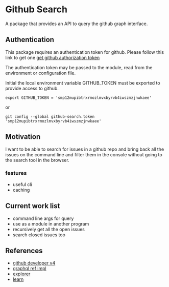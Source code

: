 # Github Search

A package that provides an API to query the github graph interface.

## Authentication
This package requires an authentication token for github. Please follow
this link to get one [get github authorization token](https://help.github.com/articles/creating-a-personal-access-token-for-the-command-line/)

The authentication token may be passed to the module, read from the environment
or configuration file.

Initial the local environment variable GITHUB_TOKEN must be exported to provide access to github.


```
export GITHUB_TOKEN = 'smp12mupibtrxrmozlmvxbyrvb4iwszmzjnwkaee'
```

or

```
git config --global github-search.token 'smp12mupibtrxrmozlmvxbyrvb4iwszmzjnwkaee'
```

## Motivation
I want to be able to search for issues in a github repo and bring back all the issues on the command line and filter them in the console without going to the search tool in the  browser.

### features
- useful cli
- caching

## Current work list
- command line args for query
- use as a module in another program
- recursively get all the open issues
- search closed issues too


## References

- [github developer v4](https://developer.github.com/v4/)
- [graphql ref impl](https://github.com/graphql/graphql-js)
- [explorer](https://developer.github.com/v4/explorer/)
- [learn](http://graphql.org/learn/)
